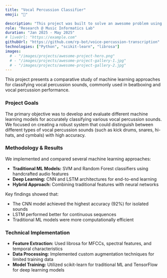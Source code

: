 ```yaml
---
title: "Vocal Percussion Classifier"
emoji: "🎤"

description: "This project was built to solve an awesome problem using modern technologies and a sleek design."
role: "Research @ Music Informatics Lab"
duration: "Jan 2025 - May 2025"
# liveUrl: "https://example.com"
githubUrl: "https://github.com/rp-bot/voice-percussion-transcription"
technologies: ["Python", "scikit-learn", "librosa"]
images: 
  # - "/images/projects/awesome-project-hero.png"
  # - "/images/projects/awesome-project-gallery-1.jpg"
  # - "/images/projects/awesome-project-gallery-2.jpg"
---
```


This project presents a comparative study of machine learning approaches for classifying vocal percussion sounds, commonly used in beatboxing and vocal percussion performance.

### Project Goals

The primary objective was to develop and evaluate different machine learning models for accurately classifying various vocal percussion sounds. We focused on creating a robust system that could distinguish between different types of vocal percussion sounds (such as kick drums, snares, hi-hats, and cymbals) with high accuracy.

### Methodology & Results

We implemented and compared several machine learning approaches:

- **Traditional ML Models:** SVM and Random Forest classifiers using handcrafted audio features
- **Deep Learning:** CNN and LSTM architectures for end-to-end learning
- **Hybrid Approach:** Combining traditional features with neural networks

Key findings showed that:
- The CNN model achieved the highest accuracy (92%) for isolated sounds
- LSTM performed better for continuous sequences
- Traditional ML models were more computationally efficient

### Technical Implementation

- **Feature Extraction:** Used librosa for MFCCs, spectral features, and temporal characteristics
- **Data Processing:** Implemented custom augmentation techniques for limited training data
- **Model Training:** Utilized scikit-learn for traditional ML and TensorFlow for deep learning models

